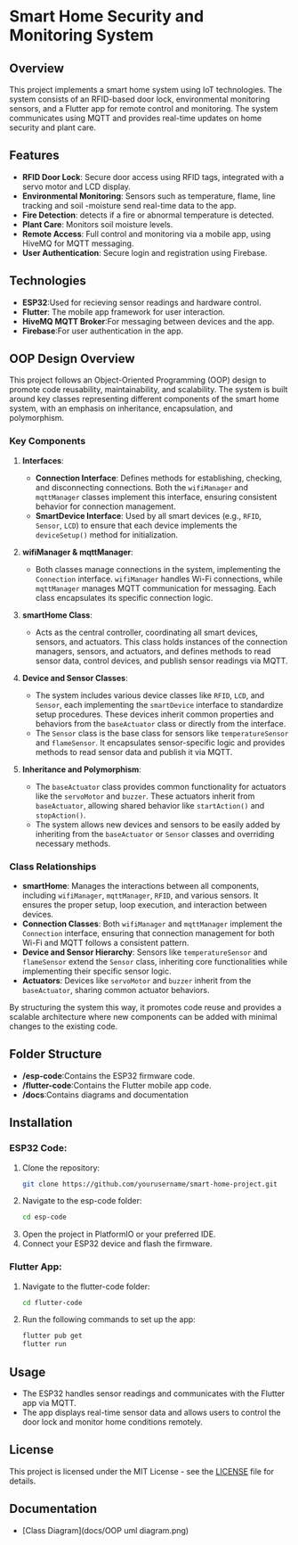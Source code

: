 ﻿# Smart Home Security and Monitoring System
## Overview
This project implements a smart home system using IoT technologies. The system consists of an RFID-based door lock, environmental monitoring sensors, and a Flutter app for remote control and monitoring. The system communicates using MQTT and provides real-time updates on home security and plant care.

## Features
- **RFID Door Lock**: Secure door access using RFID tags, integrated with a servo motor and LCD display.
- **Environmental Monitoring**: Sensors such as temperature, flame, line tracking and soil -moisture send real-time data to the app.
- **Fire Detection**: detects if a fire or abnormal temperature is detected.
- **Plant Care**: Monitors soil moisture levels.
- **Remote Access**: Full control and monitoring via a mobile app, using HiveMQ for MQTT messaging.
- **User Authentication**: Secure login and registration using Firebase.
  
## Technologies
- **ESP32**:Used for recieving sensor readings and hardware control.
- **Flutter**: The mobile app framework for user interaction.
- **HiveMQ MQTT Broker**:For messaging between devices and the app.
- **Firebase**:For user authentication in the app.
  
## OOP Design Overview
This project follows an Object-Oriented Programming (OOP) design to promote code reusability, maintainability, and scalability. The system is built around key classes representing different components of the smart home system, with an emphasis on inheritance, encapsulation, and polymorphism.

### Key Components

1. **Interfaces**:
   - **Connection Interface**: Defines methods for establishing, checking, and disconnecting connections. Both the `wifiManager` and `mqttManager` classes implement this interface, ensuring consistent behavior for connection management.
   - **SmartDevice Interface**: Used by all smart devices (e.g., `RFID`, `Sensor`, `LCD`) to ensure that each device implements the `deviceSetup()` method for initialization.

2. **wifiManager & mqttManager**:
   - Both classes manage connections in the system, implementing the `Connection` interface. `wifiManager` handles Wi-Fi connections, while `mqttManager` manages MQTT communication for messaging. Each class encapsulates its specific connection logic.

3. **smartHome Class**:
   - Acts as the central controller, coordinating all smart devices, sensors, and actuators. This class holds instances of the connection managers, sensors, and actuators, and defines methods to read sensor data, control devices, and publish sensor readings via MQTT.

4. **Device and Sensor Classes**:
   - The system includes various device classes like `RFID`, `LCD`, and `Sensor`, each implementing the `smartDevice` interface to standardize setup procedures. These devices inherit common properties and behaviors from the `baseActuator` class or directly from the interface.
   - The `Sensor` class is the base class for sensors like `temperatureSensor` and `flameSensor`. It encapsulates sensor-specific logic and provides methods to read sensor data and publish it via MQTT.

5. **Inheritance and Polymorphism**:
   - The `baseActuator` class provides common functionality for actuators like the `servoMotor` and `buzzer`. These actuators inherit from `baseActuator`, allowing shared behavior like `startAction()` and `stopAction()`.
   - The system allows new devices and sensors to be easily added by inheriting from the `baseActuator` or `Sensor` classes and overriding necessary methods.

### Class Relationships

- **smartHome**: Manages the interactions between all components, including `wifiManager`, `mqttManager`, `RFID`, and various sensors. It ensures the proper setup, loop execution, and interaction between devices.
- **Connection Classes**: Both `wifiManager` and `mqttManager` implement the `Connection` interface, ensuring that connection management for both Wi-Fi and MQTT follows a consistent pattern.
- **Device and Sensor Hierarchy**: Sensors like `temperatureSensor` and `flameSensor` extend the `Sensor` class, inheriting core functionalities while implementing their specific sensor logic.
- **Actuators**: Devices like `servoMotor` and `buzzer` inherit from the `baseActuator`, sharing common actuator behaviors.

By structuring the system this way, it promotes code reuse and provides a scalable architecture where new components can be added with minimal changes to the existing code.

## Folder Structure
- **/esp-code**:Contains the ESP32 firmware code.
- **/flutter-code**:Contains the Flutter mobile app code.
- **/docs**:Contains diagrams and documentation

## Installation
### ESP32 Code:
1. Clone the repository:
   ```bash
   git clone https://github.com/yourusername/smart-home-project.git
2. Navigate to the esp-code folder:
   ```bash
   cd esp-code
3. Open the project in PlatformIO or your preferred IDE.
4. Connect your ESP32 device and flash the firmware.
### Flutter App:
1. Navigate to the flutter-code folder:
    ```bash
    cd flutter-code
2. Run the following commands to set up the app:
    ```bash
    flutter pub get
    flutter run

## Usage
- The ESP32 handles sensor readings and communicates with the Flutter app via MQTT.
- The app displays real-time sensor data and allows users to control the door lock and monitor home conditions remotely.

## License
This project is licensed under the MIT License - see the [LICENSE](LICENSE) file for details.

## Documentation
- [Class Diagram](docs/OOP uml diagram.png)

